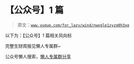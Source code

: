 # 【公众号】1 篇

> 原文：[`www.yuque.com/for_lazy/wind/nwxgle1zyzq0h3xq`](https://www.yuque.com/for_lazy/wind/nwxgle1zyzq0h3xq)

以下为：【公众号】1 篇相关风向标

完整生财周报见懒人专属群~

公众号懒人搜索，[懒人专属群分享](https://lazybook.fun/#/blog/group)